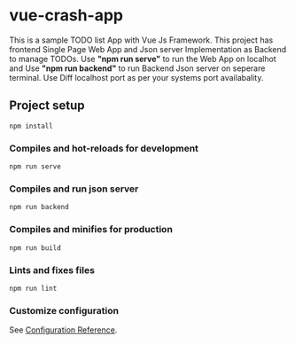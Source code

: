 # vue-crash-app
This is a sample TODO list App with Vue Js Framework.
This project has frontend Single Page Web App and Json server Implementation as Backend to manage TODOs.
Use **"npm run serve"** to run the Web App on localhot and Use **"npm run backend"** to run Backend Json server on seperare terminal.
Use Diff localhost port as per your systems port availabality.

## Project setup
```
npm install
```

### Compiles and hot-reloads for development
```
npm run serve
```

### Compiles and run json server
```
npm run backend
```

### Compiles and minifies for production
```
npm run build
```

### Lints and fixes files
```
npm run lint
```

### Customize configuration
See [Configuration Reference](https://cli.vuejs.org/config/).
